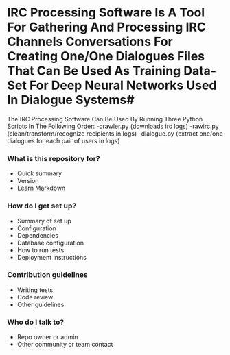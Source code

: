 # IRC Processing Software Is A Tool For Gathering And Processing IRC Channels Conversations For Creating One/One Dialogues Files That Can Be Used As Training Data-Set For Deep Neural Networks Used In Dialogue Systems#

The IRC Processing Software Can Be Used By Running Three Python Scripts In The Following Order:
 -crawler.py (downloads irc logs)
 -rawirc.py (clean/transform/recognize recipients in logs)
 -dialogue.py (extract one/one dialogues for each pair of users in logs)


### What is this repository for? ###

* Quick summary
* Version
* [Learn Markdown](https://bitbucket.org/tutorials/markdowndemo)

### How do I get set up? ###

* Summary of set up
* Configuration
* Dependencies
* Database configuration
* How to run tests
* Deployment instructions

### Contribution guidelines ###

* Writing tests
* Code review
* Other guidelines

### Who do I talk to? ###

* Repo owner or admin
* Other community or team contact